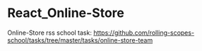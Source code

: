 # React_Online-Store
Online-Store rss school 
task: https://github.com/rolling-scopes-school/tasks/tree/master/tasks/online-store-team
